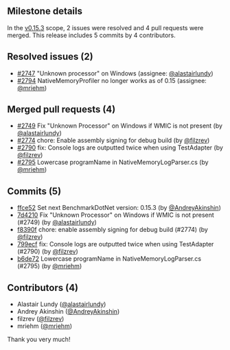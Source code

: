 ## Milestone details

In the [v0.15.3](https://github.com/dotnet/BenchmarkDotNet/issues?q=milestone:v0.15.3) scope, 
2 issues were resolved and 4 pull requests were merged.
This release includes 5 commits by 4 contributors.

## Resolved issues (2)

* [#2747](https://github.com/dotnet/BenchmarkDotNet/issues/2747) "Unknown processor" on Windows (assignee: [@alastairlundy](https://github.com/alastairlundy))
* [#2794](https://github.com/dotnet/BenchmarkDotNet/issues/2794) NativeMemoryProfiler no longer works as of 0.15 (assignee: [@mriehm](https://github.com/mriehm))

## Merged pull requests (4)

* [#2749](https://github.com/dotnet/BenchmarkDotNet/pull/2749) Fix "Unknown Processor" on Windows if WMIC is not present (by [@alastairlundy](https://github.com/alastairlundy))
* [#2774](https://github.com/dotnet/BenchmarkDotNet/pull/2774) chore: Enable assembly signing for debug build (by [@filzrev](https://github.com/filzrev))
* [#2790](https://github.com/dotnet/BenchmarkDotNet/pull/2790) fix: Console logs are outputted twice when using TestAdapter (by [@filzrev](https://github.com/filzrev))
* [#2795](https://github.com/dotnet/BenchmarkDotNet/pull/2795) Lowercase programName in NativeMemoryLogParser.cs (by [@mriehm](https://github.com/mriehm))

## Commits (5)

* [ffce52](https://github.com/dotnet/BenchmarkDotNet/commit/ffce52e3b45792a064b8be10342ff3266bdb91df) Set next BenchmarkDotNet version: 0.15.3 (by [@AndreyAkinshin](https://github.com/AndreyAkinshin))
* [7d4210](https://github.com/dotnet/BenchmarkDotNet/commit/7d4210d65feb632cd77d7e00685a5b89322be18a) Fix "Unknown Processor" on Windows if WMIC is not present (#2749) (by [@alastairlundy](https://github.com/alastairlundy))
* [f8390f](https://github.com/dotnet/BenchmarkDotNet/commit/f8390f8ff1af22928d094c58773723fb8b099019) chore: enable assembly signing for debug build (#2774) (by [@filzrev](https://github.com/filzrev))
* [799ecf](https://github.com/dotnet/BenchmarkDotNet/commit/799ecfc514f310efcd93d274199795f2ae4e276e) fix: Console logs are outputted twice when using TestAdapter (#2790) (by [@filzrev](https://github.com/filzrev))
* [b6de72](https://github.com/dotnet/BenchmarkDotNet/commit/b6de7258d5dcff845b9e1ecce023c1796c3ba168) Lowercase programName in NativeMemoryLogParser.cs (#2795) (by [@mriehm](https://github.com/mriehm))

## Contributors (4)

* Alastair Lundy ([@alastairlundy](https://github.com/alastairlundy))
* Andrey Akinshin ([@AndreyAkinshin](https://github.com/AndreyAkinshin))
* filzrev ([@filzrev](https://github.com/filzrev))
* mriehm ([@mriehm](https://github.com/mriehm))

Thank you very much!

